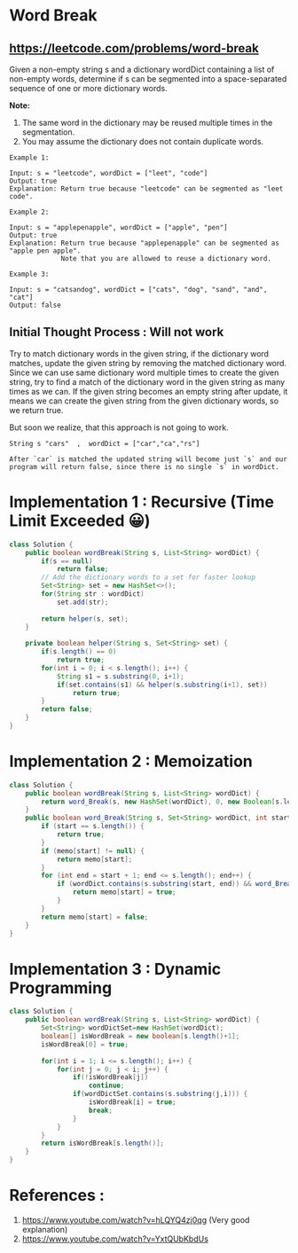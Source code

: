 # Word Break
## https://leetcode.com/problems/word-break

Given a non-empty string s and a dictionary wordDict containing a list of non-empty words, determine if s can be segmented into a space-separated sequence of one or more dictionary words.

**Note:**

1. The same word in the dictionary may be reused multiple times in the segmentation.
2. You may assume the dictionary does not contain duplicate words.
```
Example 1:

Input: s = "leetcode", wordDict = ["leet", "code"]
Output: true
Explanation: Return true because "leetcode" can be segmented as "leet code".

Example 2:

Input: s = "applepenapple", wordDict = ["apple", "pen"]
Output: true
Explanation: Return true because "applepenapple" can be segmented as "apple pen apple".
             Note that you are allowed to reuse a dictionary word.

Example 3:

Input: s = "catsandog", wordDict = ["cats", "dog", "sand", "and", "cat"]
Output: false
```

## Initial Thought Process : Will not work
Try to match dictionary words in the given string, if the dictionary word matches, update the given string by removing the matched dictionary word.
Since we can use same dictionary word multiple times to create the given string, try to find a match of the dictionary word in the given string as many times as we can.
If the given string becomes an empty string after update, it means we can create the given string from the given dictionary words, so we return true.   

But soon we realize, that this approach is not going to work.
```
String s "cars"  ,  wordDict = ["car","ca","rs"]

After `car` is matched the updated string will become just `s` and our program will return false, since there is no single `s` in wordDict.
```

# Implementation 1 : Recursive (Time Limit Exceeded 😀)
```java
class Solution {
    public boolean wordBreak(String s, List<String> wordDict) {
        if(s == null)
            return false;
        // Add the dictionary words to a set for faster lookup
        Set<String> set = new HashSet<>();
        for(String str : wordDict)
            set.add(str);
        
        return helper(s, set);
    }
    
    private boolean helper(String s, Set<String> set) {
        if(s.length() == 0)
            return true;
        for(int i = 0; i < s.length(); i++) {
            String s1 = s.substring(0, i+1);
            if(set.contains(s1) && helper(s.substring(i+1), set))
                return true;
        }
        return false;
    }
}
```

# Implementation 2 : Memoization
```java
class Solution {
    public boolean wordBreak(String s, List<String> wordDict) {
        return word_Break(s, new HashSet(wordDict), 0, new Boolean[s.length()]);
    }
    public boolean word_Break(String s, Set<String> wordDict, int start, Boolean[] memo) {
        if (start == s.length()) {
            return true;
        }
        if (memo[start] != null) {
            return memo[start];
        }
        for (int end = start + 1; end <= s.length(); end++) {
            if (wordDict.contains(s.substring(start, end)) && word_Break(s, wordDict, end, memo)) {
                return memo[start] = true;
            }
        }
        return memo[start] = false;
    }
}
```

# Implementation 3 : Dynamic Programming
```java
class Solution {
    public boolean wordBreak(String s, List<String> wordDict) {
        Set<String> wordDictSet=new HashSet(wordDict);
        boolean[] isWordBreak = new boolean[s.length()+1];
        isWordBreak[0] = true;
        
        for(int i = 1; i <= s.length(); i++) {
            for(int j = 0; j < i; j++) {
                if(!isWordBreak[j])
                    continue;
                if(wordDictSet.contains(s.substring(j,i))) {
                    isWordBreak[i] = true;
                    break;
                }
            }
        }
        return isWordBreak[s.length()];
    }
}
```

# References :
1. https://www.youtube.com/watch?v=hLQYQ4zj0qg (Very good explanation)
2. https://www.youtube.com/watch?v=YxtQUbKbdUs
